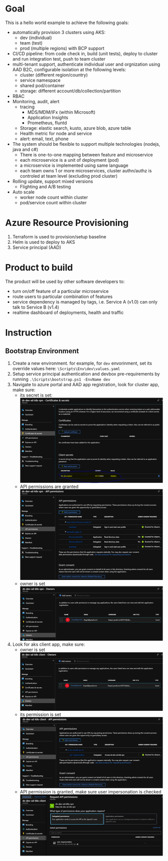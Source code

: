 # Goal

This is a hello world example to achieve the following goals:
- automatically provision 3 clusters using AKS: 
    - dev (individual)
    - team (test) 
    - prod (multiple regions) with BCP support
- CI/CD pipeline: from code check in, build (unit tests), deploy to cluster and run integration test, push to team cluster
- multi-tenant support, authenticate individual user and orgnization using AAD B2C, configurable isolation at the following levels:
    - cluster (different region/country)
    - service namespace
    - shared pod/container
    - storage: different account/db/collection/partition
- RBAC 
- Monitoring, audit, alert
    - tracing
        - MDS/MDM/IFx (within Microsoft)
        - Application Insights
        - Prometheus, fluntd
    - Storage: elastic search, kusto, azure blob, azure table
    - Health metric for node and service
    - alert: email, text, phone
- The system should be flexible to support multiple technologies (nodejs, java and c#)
    - There is one-to-one mapping between feature and microservice 
    - each microservice is a unit of deployment (pod)
    - a microservice is implemented using same language 
    - each team owns 1 or more microservices, cluster authn/authz is controled at team level (excluding prod cluster)
- Rolling update, support mixed versions
    - Flighting and A/B testing
- Auto scale
    - worker node count within cluster
    - pod/service count within cluster

# Azure Resource Provisioning

1. Terraform is used to provision/setup baseline
2. Helm is used to deploy to AKS
3. Service principal (AAD)

# Product to build

The product will be used by other software developers to:
- turn on/off feature of a particular microservice
- route users to particular combination of features
- service dependency is managed by tags, i.e. Service A (v1.0) can only talk to Service B (v1.4)
- realtime dashboard of deployments, health and traffic

# Instruction 

## Bootstrap Environment

1. Create a new environment. for example, for `dev` envorinment, set its override values here: `\Scripts\Env\dev\values.yaml`
2. Setup service principal authentication and devbox pre-requirements by running `.\Scripts\bootstrap.ps1 -EnvName dev`
3. Navigate to azure portal and AAD app registration, look for cluster app, make sure:
    - its secret is set: 
        ![aad app secret](https://github.com/smartpcr/helloworld/blob/master/Instruction/cluster-app-secrets.png)
    - API permissions are granted
        ![aks app permission](https://github.com/smartpcr/helloworld/blob/master/Instruction/cluster-app-permissions.png)
    - owner is set
        ![aks app owner](https://github.com/smartpcr/helloworld/blob/master/Instruction/cluster-app-owner.png)
4. Look for aks client app, make sure:
    - owner is set 
        ![client app owner](https://github.com/smartpcr/helloworld/blob/master/Instruction/client-app-owner.png)
    - its permission is set 
        ![client app permission](https://github.com/smartpcr/helloworld/blob/master/Instruction/client-app-permissions.png)
    - API permission is granted, make sure user impersonation is checked
        ![client app impersonation](https://github.com/smartpcr/helloworld/blob/master/Instruction/client-app-impersonation.png)
    
